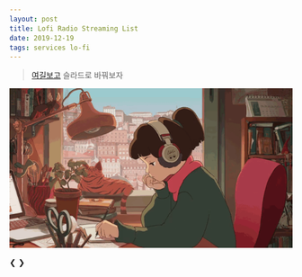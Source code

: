 ```yaml
---
layout: post
title: Lofi Radio Streaming List
date: 2019-12-19
tags: services lo-fi
---
```


> [여길보고](https://www.w3schools.com/howto/howto_js_slideshow.asp) 슬라드로 바꿔보자

![lo-fi image](/assets/images/posts/2019-12-19-test-html5-audio.gif)

<script>
require(['init'], (init) => {
  require(['jquery', 'util', 'slideshow'], ($, slideshow) => {
    const id = 0;
    const thumbnail = 1;
    const sourceSrc = 2;
    const sourceType = 3;
    let audios = [
      [
        "hyades.shoutca.st",
        "https://cdn-profiles.tunein.com/s288329/images/logoq.jpg?t=636294",
        "http://hyades.shoutca.st:8043/autodj",
        "audio/mpeg",
      ],
      [
        "tunein_com_Now_Playing_s290316",
        "https://cdn-profiles.tunein.com/s290316/images/logoq.jpg?t=151378",
        "http://listen.shoutcast.com/freshsndgold",
        "audio/mpeg",
      ],
      [
        "radio_net_lautfm_lofi",
        "https://static.radio.net/inc/v2/images/avatars/station_avatar.gif",
        "https://stream.laut.fm/lofi?ref=radiode",
        "audio/mpeg",
      ],
    ];

    for(let audioKey in audios) {
      let genId = util.genID();
      let $clone = $('#template').clone();
      $clone.css('display', 'block');
      $clone.attr('id', genId);
      $clone.find('[name=sequence]').html('' + (audioKey+1) + '/' + audios.length);
      $clone.find('[name=thumbnail]').attr('src', audios[audioKey][thumbnail]);
      $clone.find('[name=caption]').html(audios[audioKey][id]);
      $clone.find('[name=audiosrc]').attr('src', audios[audioKey][sourceSrc]);
      $clone.find('[name=audiosrc]').attr('type', audios[audioKey][sourceType]);
      $('#slideshow-container').prepend($clone);
    }

    $('#prev').click(slideshow.nextSlide);
    $('#next').click(slideshow.prevSlide);
    for(let i=0; i<$('.dot').length; i++) {
    	$($('.dot').get(i)).click(() => {
        slideshow.currSlide(i);
      });
    }
  }); //end of require(['jquery', 'slideshow']
}); //end of require(['init']

</script>

<div id="audiobox"></div>

<div class="slideshow-container">
  <!-- contents -->
  <!-- Next and previous buttons -->
  <a class="prev" id="prev">&#10094;</a>
  <a class="next" id="next">&#10095;</a>
</div>
<br>

<!-- The dots/circles -->
<div style="text-align:center">
  <span class="dot"></span>
  <span class="dot"></span>
  <span class="dot"></span>
</div>


<!-- Full-width images with number and caption text -->
<div id="template" class="mySlides fade" style="display:none;">
  <div name="sequence" class="numbertext"></div>
  <img name="thumbnail" src="#" style="width:150px; height:150px; border-radius:50%; vertical-align:middle;"/>
  <div name="caption" class="text"></div>
  <audio controls loop style="display:none;">
    <source name="audiosrc" src="#" type="#">
    Your browser does not support the audio element.
  </audio>
</div>
